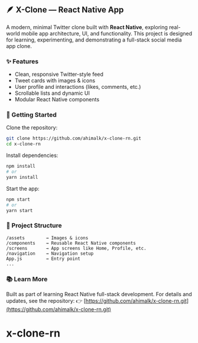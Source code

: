 ## 🪶 X-Clone — React Native App

A modern, minimal Twitter clone built with **React Native**, exploring real-world mobile app architecture, UI, and functionality.
This project is designed for learning, experimenting, and demonstrating a full-stack social media app clone.

### ✨ Features

* Clean, responsive Twitter-style feed
* Tweet cards with images & icons
* User profile and interactions (likes, comments, etc.)
* Scrollable lists and dynamic UI
* Modular React Native components

### 🚀 Getting Started

Clone the repository:

```bash
git clone https://github.com/ahimalk/x-clone-rn.git
cd x-clone-rn
```

Install dependencies:

```bash
npm install
# or
yarn install
```

Start the app:

```bash
npm start
# or
yarn start
```

### 📂 Project Structure

```
/assets        → Images & icons
/components    → Reusable React Native components
/screens       → App screens like Home, Profile, etc.
/navigation    → Navigation setup
App.js         → Entry point
...
```

### 📚 Learn More

Built as part of learning React Native full-stack development.
For details and updates, see the repository:
👉 [https://github.com/ahimalk/x-clone-rn.git](https://github.com/ahimalk/x-clone-rn.git)
# x-clone-rn
